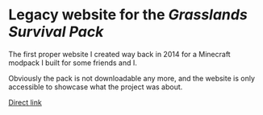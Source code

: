 # Legacy website for the *Grasslands Survival Pack*

The first proper website I created way back in 2014 for a Minecraft modpack I built for some friends and I.

Obviously the pack is not downloadable any more, and the website is only accessible to showcase what the project was about.

[Direct link](https://basiledm.github.io/GSP-Website-2014/)
